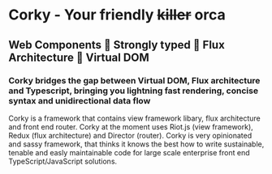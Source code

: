 # Corky - Your friendly ~~killer~~ orca

## Web Components 🌠 Strongly typed 🌠 Flux Architecture 🌠 Virtual DOM

### Corky bridges the gap between Virtual DOM, Flux architecture and Typescript, bringing you lightning fast rendering, concise syntax and unidirectional data flow

Corky is a framework that contains view framework libary, flux architecture and front end router.
Corky at the moment uses Riot.js (view framework), Redux (flux architecture) and Director (router).
Corky is very opinionated and sassy framework, that thinks it knows the best how to write sustainable, tenable and easly maintainable code for large scale enterprise front end TypeScript/JavaScript solutions.
